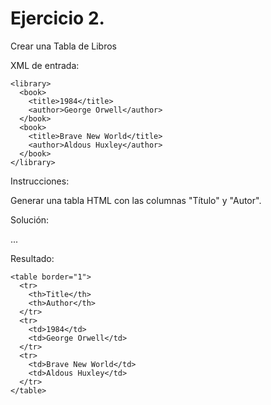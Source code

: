 # Ejercicio 2.
Crear una Tabla de Libros

XML de entrada:

```
<library>
  <book>
    <title>1984</title>
    <author>George Orwell</author>
  </book>
  <book>
    <title>Brave New World</title>
    <author>Aldous Huxley</author>
  </book>
</library>
```

Instrucciones:

Generar una tabla HTML con las columnas "Título" y "Autor".

Solución:

...

Resultado:

```
<table border="1">
  <tr>
    <th>Title</th>
    <th>Author</th>
  </tr>
  <tr>
    <td>1984</td>
    <td>George Orwell</td>
  </tr>
  <tr>
    <td>Brave New World</td>
    <td>Aldous Huxley</td>
  </tr>
</table>
```